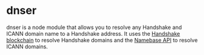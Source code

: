# dnser
dnser is a node module that allows you to resolve any Handshake and ICANN domain name to a Handshake address. It uses the [Handshake blockchain](https://handshake.org) to resolve Handshake domains and the [Namebase API](https://namebase.io) to resolve ICANN domains.
